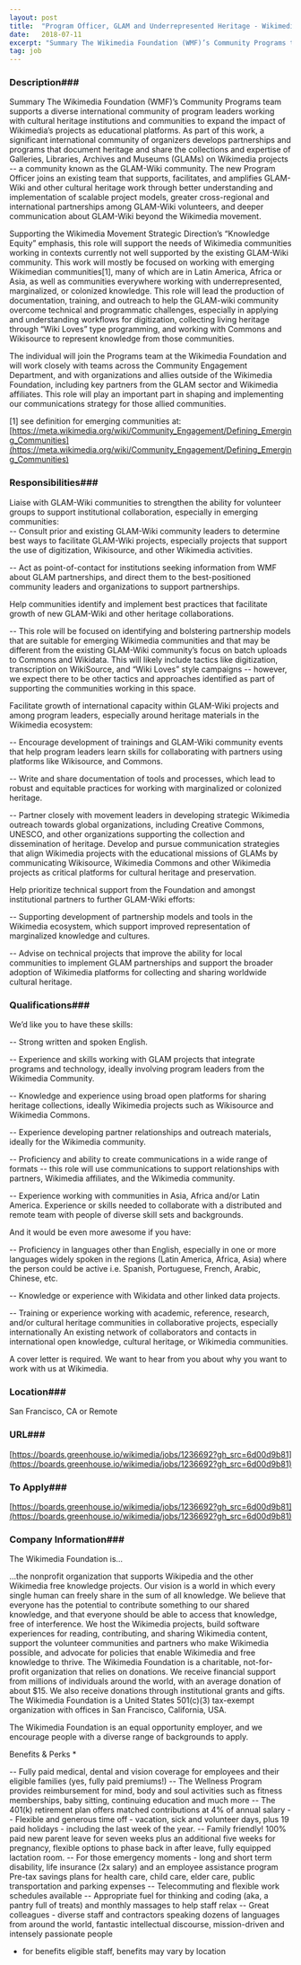```yaml
---
layout: post
title:  "Program Officer, GLAM and Underrepresented Heritage - Wikimedia Foundation"
date:   2018-07-11
excerpt: "Summary The Wikimedia Foundation (WMF)’s Community Programs team supports a diverse international community of program leaders working with cultural heritage institutions and communities to expand the impact of Wikimedia’s projects as educational platforms. As part of this work, a significant international community of organizers develops partnerships and programs that document..."
tag: job
---
```


### Description###

Summary
The Wikimedia Foundation (WMF)’s Community Programs team supports a diverse international community of program leaders working with cultural heritage institutions and communities to expand the impact of Wikimedia’s projects as educational platforms. As part of this work, a significant international community of organizers develops partnerships and programs that document heritage and share the collections and expertise of Galleries, Libraries, Archives and Museums (GLAMs) on Wikimedia projects -- a community known as the GLAM-Wiki community. The new Program Officer joins an existing team that supports, facilitates, and amplifies GLAM-Wiki and other cultural heritage work through better understanding and implementation of scalable project models, greater cross-regional and international partnerships among GLAM-Wiki volunteers, and deeper communication about GLAM-Wiki beyond the Wikimedia movement.

Supporting the Wikimedia Movement Strategic Direction’s “Knowledge Equity” emphasis, this role will support the needs of Wikimedia communities working in contexts currently not well supported by the existing GLAM-Wiki community. This work will mostly be focused on working with emerging Wikimedian communities[1], many of which are in Latin America, Africa or Asia, as well as communities everywhere working with underrepresented, marginalized, or colonized knowledge. This role will lead the production of documentation, training, and outreach to help the GLAM-wiki community overcome technical and programmatic challenges, especially in applying and understanding workflows for digitization, collecting living heritage through “Wiki Loves” type programming, and working with Commons and Wikisource to represent knowledge from those communities.  

The individual will join the Programs team at the Wikimedia Foundation and will work closely with teams across the Community Engagement Department, and with organizations and allies outside of the Wikimedia Foundation, including key partners from the GLAM sector and Wikimedia affiliates. This role will play an important part in shaping and implementing our communications strategy for those allied communities.

[1] see definition for emerging communities at: [https://meta.wikimedia.org/wiki/Community_Engagement/Defining_Emerging_Communities](https://meta.wikimedia.org/wiki/Community_Engagement/Defining_Emerging_Communities)




### Responsibilities###

Liaise with GLAM-Wiki communities to strengthen the ability for volunteer groups to support institutional collaboration, especially in emerging communities:   
 -- Consult prior and existing GLAM-Wiki community leaders to determine best ways to facilitate GLAM-Wiki projects, especially projects that support the use of digitization, Wikisource, and other Wikimedia activities.

 -- Act as point-of-contact for institutions seeking information from WMF about GLAM partnerships, and direct them to the best-positioned community leaders and organizations to support partnerships.

Help communities identify and implement best practices that facilitate growth of new GLAM-Wiki and other heritage collaborations.

 -- This role will be focused on identifying and bolstering partnership models that are suitable for emerging Wikimedia communities and that may be different from the existing GLAM-Wiki community’s focus on batch uploads to Commons and Wikidata. This will likely include tactics like digitization, transcription on WikiSource, and “Wiki Loves” style campaigns -- however, we expect there to be other tactics and approaches identified as part of supporting the communities working in this space.

Facilitate growth of international capacity within GLAM-Wiki projects and among program leaders, especially around heritage materials in the Wikimedia ecosystem:

 -- Encourage development of trainings and GLAM-Wiki community events that help program leaders learn skills for collaborating with partners using platforms like Wikisource, and Commons.

 -- Write and share documentation of tools and processes, which lead to robust and equitable practices for working with marginalized or colonized heritage.

 -- Partner closely with movement leaders in developing strategic Wikimedia outreach towards global organizations, including Creative Commons, UNESCO, and other organizations supporting the collection and dissemination of heritage.
Develop and pursue communication strategies that align Wikimedia projects with the educational missions of GLAMs by communicating Wikisource, Wikimedia Commons and other Wikimedia projects as critical platforms for cultural heritage and preservation.

Help prioritize technical support from the Foundation and amongst institutional partners to further GLAM-Wiki efforts:

 -- Supporting development of partnership models and tools in the Wikimedia ecosystem, which support improved representation of marginalized knowledge and cultures.

 -- Advise on technical projects that improve the ability for local communities to implement GLAM partnerships and support the broader adoption of Wikimedia platforms for collecting and sharing worldwide cultural heritage.


### Qualifications###

We’d like you to have these skills:

 -- Strong written and spoken English.

 -- Experience and skills working with GLAM projects that integrate programs and technology, ideally involving program leaders from the Wikimedia Community.

 -- Knowledge and experience using broad open platforms for sharing heritage collections, ideally Wikimedia projects such as Wikisource and Wikimedia Commons.

 -- Experience developing partner relationships and outreach materials, ideally for the Wikimedia community.

 -- Proficiency and ability to create communications in a wide range of formats -- this role will use communications to support relationships with partners, Wikimedia affiliates, and the Wikimedia community.

 -- Experience working with communities in Asia, Africa and/or Latin America.
Experience or skills needed to collaborate with a distributed and remote team with people of diverse skill sets and backgrounds.

And it would be even more awesome if you have:

 -- Proficiency in languages other than English, especially in one or more languages widely spoken in the regions (Latin America, Africa, Asia) where the person could be active i.e. Spanish, Portuguese, French, Arabic, Chinese, etc.

 -- Knowledge or experience with Wikidata and other linked data projects.

 -- Training or experience working with academic, reference, research, and/or cultural heritage communities in collaborative projects, especially internationally
An existing network of collaborators and contacts in international open knowledge, cultural heritage, or Wikimedia communities.

A cover letter is required. We want to hear from you about why you want to work with us at Wikimedia.




### Location###

San Francisco, CA or Remote


### URL###

[https://boards.greenhouse.io/wikimedia/jobs/1236692?gh_src=6d00d9b81](https://boards.greenhouse.io/wikimedia/jobs/1236692?gh_src=6d00d9b81)

### To Apply###

[https://boards.greenhouse.io/wikimedia/jobs/1236692?gh_src=6d00d9b81](https://boards.greenhouse.io/wikimedia/jobs/1236692?gh_src=6d00d9b81)


### Company Information###

The Wikimedia Foundation is... 

...the nonprofit organization that supports Wikipedia and the other Wikimedia free knowledge projects. Our vision is a world in which every single human can freely share in the sum of all knowledge. We believe that everyone has the potential to contribute something to our shared knowledge, and that everyone should be able to access that knowledge, free of interference. We host the Wikimedia projects, build software experiences for reading, contributing, and sharing Wikimedia content, support the volunteer communities and partners who make Wikimedia possible, and advocate for policies that enable Wikimedia and free knowledge to thrive. The Wikimedia Foundation is a charitable, not-for-profit organization that relies on donations. We receive financial support from millions of individuals around the world, with an average donation of about $15. We also receive donations through institutional grants and gifts. The Wikimedia Foundation is a United States 501(c)(3) tax-exempt organization with offices in San Francisco, California, USA.

The Wikimedia Foundation is an equal opportunity employer, and we encourage people with a diverse range of backgrounds to apply.

Benefits & Perks *

-- Fully paid medical, dental and vision coverage for employees and their eligible families (yes, fully paid premiums!)
-- The Wellness Program provides reimbursement for mind, body and soul activities such as fitness memberships, baby sitting, continuing education and much more
-- The 401(k) retirement plan offers matched contributions at 4% of annual salary
-- Flexible and generous time off - vacation, sick and volunteer days, plus 19 paid holidays - including the last week of the year.
-- Family friendly! 100% paid new parent leave for seven weeks plus an additional five weeks for pregnancy, flexible options to phase back in after leave, fully equipped lactation room.
-- For those emergency moments - long and short term disability, life insurance (2x salary) and an employee assistance program
Pre-tax savings plans for health care, child care, elder care, public transportation and parking expenses
-- Telecommuting and flexible work schedules available
-- Appropriate fuel for thinking and coding (aka, a pantry full of treats) and monthly massages to help staff relax
-- Great colleagues - diverse staff and contractors speaking dozens of languages from around the world, fantastic intellectual discourse, mission-driven and intensely passionate people

* for benefits eligible staff, benefits may vary by location



